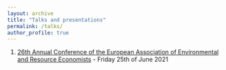 ```yaml
---
layout: archive
title: "Talks and presentations"
permalink: /talks/
author_profile: true
---
```



1. [26th Annual Conference of the European Association of Environmental and Resource Economists](http://www.eaere-conferences.org/index.php?y=2021) - Friday 25th of June 2021
